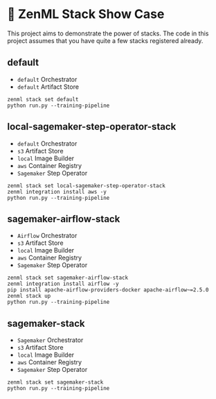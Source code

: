 # 📜 ZenML Stack Show Case

This project aims to demonstrate the power of stacks. The code in this 
project assumes that you have quite a few stacks registered already. 

## default
  * `default` Orchestrator
  * `default` Artifact Store

```commandline
zenml stack set default
python run.py --training-pipeline
```

## local-sagemaker-step-operator-stack
  * `default` Orchestrator
  * `s3` Artifact Store
  * `local` Image Builder
  * `aws` Container Registry
  * `Sagemaker` Step Operator

```commandline
zenml stack set local-sagemaker-step-operator-stack
zenml integration install aws -y
python run.py --training-pipeline
```

## sagemaker-airflow-stack
  * `Airflow` Orchestrator
  * `s3` Artifact Store
  * `local` Image Builder
  * `aws` Container Registry
  * `Sagemaker` Step Operator

```commandline
zenml stack set sagemaker-airflow-stack
zenml integration install airflow -y
pip install apache-airflow-providers-docker apache-airflow~=2.5.0
zenml stack up
python run.py --training-pipeline
```

## sagemaker-stack
  * `Sagemaker` Orchestrator
  * `s3` Artifact Store
  * `local` Image Builder
  * `aws` Container Registry
  * `Sagemaker` Step Operator

```commandline
zenml stack set sagemaker-stack
python run.py --training-pipeline
```
